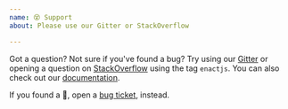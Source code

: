 ```yaml
---
name: 😵 Support
about: Please use our Gitter or StackOverflow

---
```


Got a question? Not sure if you've found a bug?  Try using our
[Gitter](https://gitter.im/EnactJS/Lobby) or opening a question on
[StackOverflow](https://stackoverflow.com/) using the tag `enactjs`. You can also check out our
[documentation](http://enactjs.com).

If you found a :bug:, open a [bug ticket](https://github.com/enactjs/enact/issues/new?template=BUG_REPORT.md), instead.
